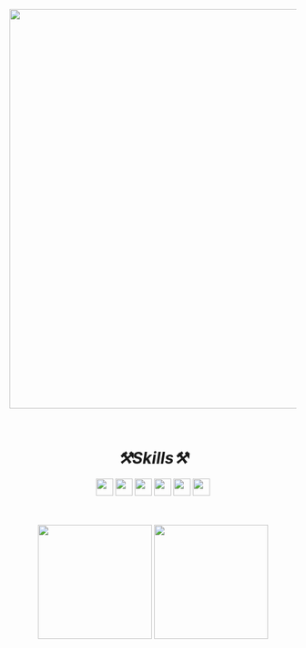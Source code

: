 <p align="center">
    <img src="https://capsule-render.vercel.app/api?type=rounded&color=0:E34C26,10:DA5B0B,30:C6538C,75:3572A5,100:A371F7&text=Welcome%20to%20JeYeong's%20GitHub%20👋&animation=fadeIn&fontSize=50&fontAlignY=50&fontAlign=50&height=160" width="700"/> 
</p>

<br>

<h1 align='center'><i>⚒️Skills⚒️</i></h1>

<p align="center" display="inline-block">
    <img src="https://img.shields.io/badge/Java-grey?style=flat-for-the-badge&logo=openJDK&logoColor=red" height="30"/> 
    <img src="https://img.shields.io/badge/Spring-grey?style=flat-for-the-badge&logo=spring&logoColor=green" height="30"/>
    <img src="https://img.shields.io/badge/JavaScript-grey?style=flat-for-the-badge&logo=JavaScript" height="30"/>
    <img src="https://img.shields.io/badge/JavaScript-grey?style=flat-for-the-badge&logo=TypeScript" height="30"/>
    <img src="https://img.shields.io/badge/ExpressJS-grey?style=flat-for-the-badge&logo=Express" height="30"/>
    <img src="https://img.shields.io/badge/NestJS-grey?style=flat-for-the-badge&logo=NestJS&logoColor=red" height="30"/>
</p>

<br>
<br>

<div align="center">
    <img src="https://github-readme-stats.vercel.app/api/top-langs/?username=JeYeongR&theme=material-palenight&show_icons=true&layout=donut" height="200"/>
    <img src="https://github-readme-stats.vercel.app/api?username=JeYeongR&show_icons=true&theme=material-palenight&count_private=true" height="200"/>

<!--[![Hits](https://hits.seeyoufarm.com/api/count/incr/badge.svg?url=https%3A%2F%2Fgithub.com%2FJeYeongR&count_bg=%23030303&title_bg=%23FFB6F3&icon=&icon_color=%23E7E7E7&title=hits&edge_flat=false)](https://hits.seeyoufarm.com)-->

</div>



